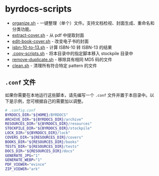 # byrdocs-scripts

- [organize.sh](organize.sh) - 一键整理（单个）文件。支持文档检视、封面生成、重命名和分类功能。
- [extract-cover.sh](extract-cover.sh) - 从 pdf 中提取封面
- [edit-book-cover.sh](edit-book-cover.sh) - 改变电子书的封面
- [isbn-10-to-13.sh](isbn-10-to-13.sh) - 计算 ISBN-10 转 ISBN-13 的结果
- [.copy-scripts.sh](.copy-scripts.sh) - 将本目录中的指定脚本移入 stockpile 目录中
- [remove-duplicate.sh](remove-duplicate.sh) - 移除具有相同 MD5 码的文件
- [clean.sh](clean.sh) - 清理所有符合特定 pattern 的文件

## `.conf` 文件

如果你需要在本地运行这些脚本，请先编写一个 `.conf` 文件并置于本目录中。以下是示例，您可根据自己的需要加以调整。

```bash config
# .config.conf
BYRDOCS_DIR="${HOME}/BYRDOCS"
ARCHIVE_DIR="${BYRDOCS_DIR}/archive"
RESOURCES_DIR="${BYRDOCS_DIR}/resources"
STOCKPILE_DIR="${BYRDOCS_DIR}/stockpile"
LOCK_DIR="${BYRDOCS_DIR}/lock"
COVERS_DIR="${RESOURCES_DIR}/covers"
BOOKS_DIR="${RESOURCES_DIR}/books"
TESTS_DIR="${RESOURCES_DIR}/tests"
DOCS_DIR="${RESOURCES_DIR}/docs"
GENERATE_JPG="1"
GENERATE_WEBP="1"
PDF_VIEWER="evince"
ZIP_VIEWER="ark"
```
